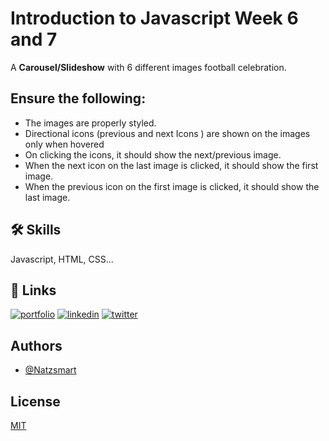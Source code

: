 # Introduction to Javascript Week 6 and 7

A <strong>Carousel/Slideshow</strong> with 6 different images football celebration.

## Ensure the following:
- The images are properly styled.
- Directional icons (previous and next Icons ) are shown on the images only when hovered
- On clicking the icons, it should show the next/previous image. 
- When the next icon on the last image is clicked, it should show the first image.
- When the previous icon on the first image is clicked, it should show the last image.

## 🛠 Skills
Javascript, HTML, CSS...



## 🔗 Links
[![portfolio](https://img.shields.io/badge/my_portfolio-000?style=for-the-badge&logo=ko-fi&logoColor=blue)](https://github.com/Natzsmart/)
[![linkedin](https://img.shields.io/badge/linkedin-0A66C2?style=for-the-badge&logo=linkedin&logoColor=black)](https://www.linkedin.com/)
[![twitter](https://img.shields.io/badge/twitter-1DA1F2?style=for-the-badge&logo=twitter&logoColor=white)](https://twitter.com/Legendsmarto)


## Authors

- [@Natzsmart](https://www.github.com/Natzsmart)


## License
[MIT](https://choosealicense.com/licenses/mit/)